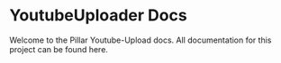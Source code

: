 # YoutubeUploader Docs

Welcome to the Pillar Youtube-Upload docs. All documentation for this project can be found here.